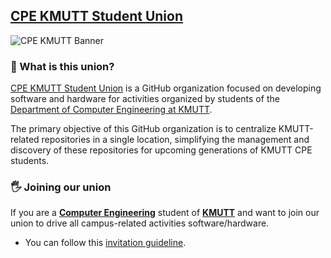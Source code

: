 ## [CPE KMUTT Student Union](https://github.com/cpe-kmutt-student)

![CPE KMUTT Banner](https://user-images.githubusercontent.com/17198802/151751789-1daf7a91-e19f-4618-a678-dc83ff6150b7.png)

### 🤔 What is this union?

[CPE KMUTT Student Union](https://github.com/cpe-kmutt-student) is a GitHub organization focused on developing software and hardware for activities organized by students of the [Department of Computer Engineering at KMUTT](https://cpe.kmutt.ac.th/).

The primary objective of this GitHub organization is to centralize KMUTT-related repositories in a single location, simplifying the management and discovery of these repositories for upcoming generations of KMUTT CPE students.

### 🖐️ Joining our union

If you are a **[Computer Engineering](https://cpe.kmutt.ac.th/)** student of [**KMUTT**](https://kmutt.ac.th/) and want to join our union to drive all campus-related activities software/hardware.
  - You can follow this [invitation guideline](https://github.com/cpe-kmutt-student/invitation#readme).
  
